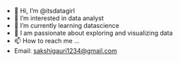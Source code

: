 - 👋 Hi, I’m @itsdatagirl
- 👀 I’m interested in data analyst
- 🌱 I’m currently learning datascience
- 💞️ I am passionate about exploring and visualizing data
- 📫 How to reach me ...
- Email: sakshigauri1234@gmail.com


